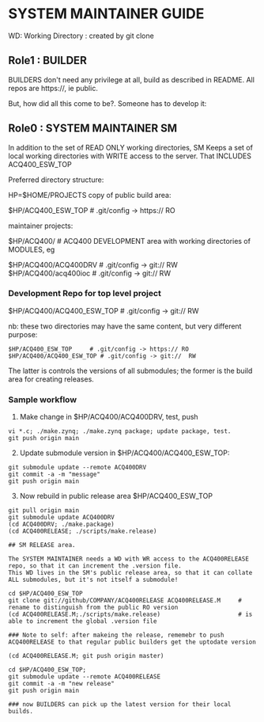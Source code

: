 # SYSTEM MAINTAINER GUIDE

WD: Working Directory : created by git clone

## Role1 : BUILDER

BUILDERS don't need any privilege at all, build as described in README.
All repos are https://, ie public.

But, how did all this come to be?. Someone has to develop it:

## Role0 : SYSTEM MAINTAINER SM

In addition to the set of READ ONLY working directories,
SM Keeps a set of local working directories with WRITE access to the server.
That INCLUDES ACQ400_ESW_TOP

Preferred directory structure:

HP=$HOME/PROJECTS
copy of public build area:

$HP/ACQ400_ESW_TOP     # .git/config -> https:// RO


maintainer projects:

$HP/ACQ400/            # ACQ400 DEVELOPMENT area with working directories of MODULES, eg
                              

$HP/ACQ400/ACQ400DRV   # .git/config -> git://  RW
$HP/ACQ400/acq400ioc   # .git/config -> git://  RW

### Development Repo for top level project
$HP/ACQ400/ACQ400_ESW_TOP # .git/config -> git://  RW

nb: these two directories may have the same content, but very different purpose:
```
$HP/ACQ400_ESW_TOP     # .git/config -> https:// RO
$HP/ACQ400/ACQ400_ESW_TOP # .git/config -> git://  RW
```
The latter is controls the versions of all submodules; the former is the build area for creating releases.

### Sample workflow

1. Make change in $HP/ACQ400/ACQ400DRV, test, push
```
vi *.c; ./make.zynq; ./make.zynq package; update package, test.
git push origin main
```

2. Update submodule version in $HP/ACQ400/ACQ400_ESW_TOP:
```
git submodule update --remote ACQ400DRV
git commit -a -m "message"
git push origin main
```

3. Now rebuild in public release area $HP/ACQ400_ESW_TOP
```
git pull origin main
git submodule update ACQ400DRV
(cd ACQ400DRV; ./make.package)
(cd ACQ400RELEASE; ./scripts/make.release)

## SM RELEASE area.

The SYSTEM MAINTAINER needs a WD with WR access to the ACQ400RELEASE repo, so that it can increment the .version file.
This WD lives in the SM's public release area, so that it can collate ALL submodules, but it's not itself a submodule!

cd $HP/ACQ400_ESW_TOP
git clone git://github/COMPANY/ACQ400RELEASE ACQ400RELEASE.M     # rename to distinguish from the public RO version
(cd ACQ400RELEASE.M;./scripts/make.release)                      # is able to increment the global .version file

### Note to self: after makeing the release, rememebr to push ACQ400RELEASE to that regular public builders get the uptodate version

(cd ACQ400RELEASE.M; git push origin master)

cd $HP/ACQ400_ESW_TOP;
git submodule update --remote ACQ400RELEASE
git commit -a -m "new release"
git push origin main

### now BUILDERS can pick up the latest version for their local builds.




